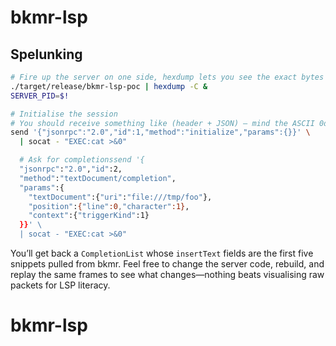 # bkmr-lsp

## Spelunking
```bash
# Fire up the server on one side, hexdump lets you see the exact bytes leaving the server.
./target/release/bkmr-lsp-poc | hexdump -C &
SERVER_PID=$!

# Initialise the session
# You should receive something like (header + JSON) – mind the ASCII 0d / 0a pairs
send '{"jsonrpc":"2.0","id":1,"method":"initialize","params":{}}' \
  | socat - "EXEC:cat >&0"

  # Ask for completionssend '{
  "jsonrpc":"2.0","id":2,
  "method":"textDocument/completion",
  "params":{
    "textDocument":{"uri":"file:///tmp/foo"},
    "position":{"line":0,"character":1},
    "context":{"triggerKind":1}
  }}' \
  | socat - "EXEC:cat >&0"
```
You’ll get back a `CompletionList` whose `insertText` fields are the first five snippets pulled from bkmr.
Feel free to change the server code, rebuild, and replay the same frames to see what changes—nothing beats visualising raw packets for LSP literacy.
# bkmr-lsp

